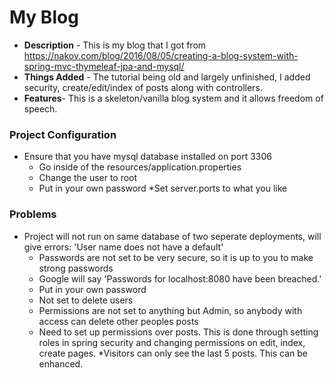 # My Blog

* **Description** - This is my blog that I got from https://nakov.com/blog/2016/08/05/creating-a-blog-system-with-spring-mvc-thymeleaf-jpa-and-mysql/ 
* **Things Added** - The tutorial being old and largely unfinished, I added security, create/edit/index of posts along with controllers.
* **Features**- This is a skeleton/vanilla blog system and it allows freedom of speech.



### Project Configuration
* Ensure that you have mysql database installed on port 3306
  * Go inside of the resources/application.properties
  * Change the user to root
  * Put in your own password
  *Set server.ports to what you like

### Problems
* Project will not run on same database of two seperate deployments, will give errors: 'User name does not have a default' 
  * Passwords are not set to be very secure, so it is up to you to make strong passwords
  * Google will say 'Passwords for localhost:8080 have been breached.'
  * Put in your own password
  * Not set to delete users
  * Permissions are not set to anything but Admin, so anybody with access can delete other peoples posts
  * Need to set up permissions over posts. This is done through setting roles in spring security and changing permissions on edit, index, create pages.
  *Visitors can only see the last 5 posts. This can be enhanced.